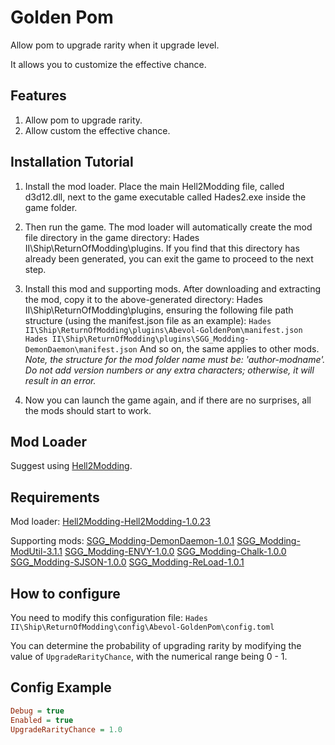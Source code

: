 # Golden Pom

Allow pom to upgrade rarity when it upgrade level.

It allows you to customize the effective chance.

## Features

1. Allow pom to upgrade rarity.
2. Allow custom the effective chance.

## Installation Tutorial

1. Install the mod loader.
Place the main Hell2Modding file, called d3d12.dll, next to the game executable called Hades2.exe inside the game folder.

2. Then run the game.
The mod loader will automatically create the mod file directory in the game directory: Hades II\Ship\ReturnOfModding\plugins.
If you find that this directory has already been generated, you can exit the game to proceed to the next step.

3. Install this mod and supporting mods.
After downloading and extracting the mod, copy it to the above-generated directory: Hades II\Ship\ReturnOfModding\plugins, ensuring the following file path structure (using the manifest.json file as an example):
`Hades II\Ship\ReturnOfModding\plugins\Abevol-GoldenPom\manifest.json`
`Hades II\Ship\ReturnOfModding\plugins\SGG_Modding-DemonDaemon\manifest.json`
And so on, the same applies to other mods.
*Note, the structure for the mod folder name must be: 'author-modname'. Do not add version numbers or any extra characters; otherwise, it will result in an error.*

4. Now you can launch the game again, and if there are no surprises, all the mods should start to work.

## Mod Loader

Suggest using [Hell2Modding].

## Requirements

Mod loader:
[Hell2Modding-Hell2Modding-1.0.23]

Supporting mods:
[SGG_Modding-DemonDaemon-1.0.1]
[SGG_Modding-ModUtil-3.1.1]
[SGG_Modding-ENVY-1.0.0]
[SGG_Modding-Chalk-1.0.0]
[SGG_Modding-SJSON-1.0.0]
[SGG_Modding-ReLoad-1.0.1]

## How to configure

You need to modify this configuration file:
`Hades II\Ship\ReturnOfModding\config\Abevol-GoldenPom\config.toml`

You can determine the probability of upgrading rarity by modifying the value of `UpgradeRarityChance`, with the numerical range being 0 - 1.

## Config Example

```ini
Debug = true
Enabled = true
UpgradeRarityChance = 1.0
```

[Hell2Modding]: https://thunderstore.io/c/hades-ii/p/Hell2Modding/Hell2Modding/
[Hell2Modding-Hell2Modding-1.0.23]: https://thunderstore.io/package/download/Hell2Modding/Hell2Modding/1.0.23/
[SGG_Modding-DemonDaemon-1.0.1]: https://thunderstore.io/package/download/SGG_Modding/DemonDaemon/1.0.1/
[SGG_Modding-ModUtil-3.1.1]: https://thunderstore.io/package/download/SGG_Modding/ModUtil/3.1.1/
[SGG_Modding-ENVY-1.0.0]: https://thunderstore.io/package/download/SGG_Modding/ENVY/1.0.0/
[SGG_Modding-Chalk-1.0.0]: https://thunderstore.io/package/download/SGG_Modding/Chalk/1.0.0/
[SGG_Modding-SJSON-1.0.0]: https://thunderstore.io/package/download/SGG_Modding/SJSON/1.0.0/
[SGG_Modding-ReLoad-1.0.1]: https://thunderstore.io/package/download/SGG_Modding/ReLoad/1.0.1/
